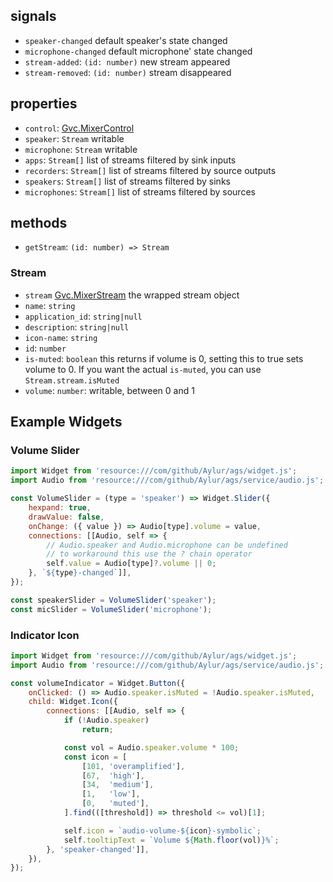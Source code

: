 ## signals
* `speaker-changed` default speaker's state changed
* `microphone-changed` default microphone' state changed
* `stream-added`: `(id: number)` new stream appeared
* `stream-removed`: `(id: number)` stream disappeared

## properties
* `control`: [Gvc.MixerControl](https://gjs-docs.gnome.org/gvc10~1.0/gvc.mixercontrol)
* `speaker`: `Stream` writable
* `microphone`: `Stream` writable
* `apps`: `Stream[]` list of streams filtered by sink inputs
* `recorders`: `Stream[]` list of streams filtered by source outputs
* `speakers`: `Stream[]` list of streams filtered by sinks
* `microphones`: `Stream[]` list of streams filtered by sources

## methods
* `getStream`: `(id: number) => Stream`

### Stream
* `stream` [Gvc.MixerStream](https://gjs-docs.gnome.org/gvc10~1.0/gvc.mixerstream) the wrapped stream object
* `name`: `string`
* `application_id`: `string|null`
* `description`: `string|null`
* `icon-name`: `string`
* `id`: `number`
* `is-muted`: `boolean` this returns if volume is 0, setting this to true sets volume to 0. If you want the actual `is-muted`, you can use `Stream.stream.isMuted`
* `volume`: `number`: writable, between 0 and 1

## Example Widgets

### Volume Slider
```js
import Widget from 'resource:///com/github/Aylur/ags/widget.js';
import Audio from 'resource:///com/github/Aylur/ags/service/audio.js';

const VolumeSlider = (type = 'speaker') => Widget.Slider({
    hexpand: true,
    drawValue: false,
    onChange: ({ value }) => Audio[type].volume = value,
    connections: [[Audio, self => {
        // Audio.speaker and Audio.microphone can be undefined
        // to workaround this use the ? chain operator
        self.value = Audio[type]?.volume || 0;
    }, `${type}-changed`]],
});

const speakerSlider = VolumeSlider('speaker');
const micSlider = VolumeSlider('microphone');
```

### Indicator Icon
```js
import Widget from 'resource:///com/github/Aylur/ags/widget.js';
import Audio from 'resource:///com/github/Aylur/ags/service/audio.js';

const volumeIndicator = Widget.Button({
    onClicked: () => Audio.speaker.isMuted = !Audio.speaker.isMuted,
    child: Widget.Icon({
        connections: [[Audio, self => {
            if (!Audio.speaker)
                return;

            const vol = Audio.speaker.volume * 100;
            const icon = [
                [101, 'overamplified'],
                [67,  'high'],
                [34,  'medium'],
                [1,   'low'],
                [0,   'muted'],
            ].find(([threshold]) => threshold <= vol)[1];

            self.icon = `audio-volume-${icon}-symbolic`;
            self.tooltipText = `Volume ${Math.floor(vol)}%`;
        }, 'speaker-changed']],
    }),
});
```
